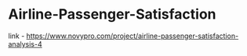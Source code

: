 # Airline-Passenger-Satisfaction
link - https://www.novypro.com/project/airline-passenger-satisfaction-analysis-4
